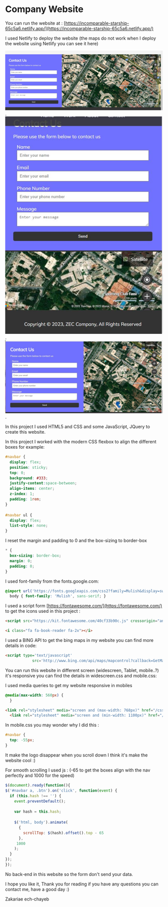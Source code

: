 # Company Website

You can run the website at : [https://incomparable-starship-65c5a6.netlify.app/](https://incomparable-starship-65c5a6.netlify.app/)

I used Netlify to deploy the website (the maps do not work when I deploy the website using Netlify you can see it here)

![map in widescreen](/issues/Capture1.JPG "map in widescreen").
![map in mobile screen](/issues/Capture2.JPG "map in mobile screen").
![map in normal screen](/issues/Capture3.JPG "map in normal screen").




In this project I used HTML5 and CSS and some JavaScript, JQuery to create this website.

In this project I worked with the modern CSS flexbox to align the different boxes for example:

```css
#navbar {
  display: flex;
  position: sticky;
  top: 0;
  background: #333;
  justify-content:space-between;
  align-items: center;
  z-index: 1;
  padding: 1rem;
}

#navbar ul {
  display: flex;
  list-style: none;
}
```

I reset the margin and padding to 0 and the box-sizing to border-box

```css
* {
  box-sizing: border-box;
  margin: 0;
  padding: 0;
}
```
I used font-family from the fonts.google.com:
```css
@import url('https://fonts.googleapis.com/css2?family=Mulish&display=swap');
  body { font-family: 'Mulish', sans-serif; }
```

I used a script form [https://fontawesome.com/](https://fontawesome.com/) to get the icons used in this project : 

```html
<script src="https://kit.fontawesome.com/40cf33b90c.js" crossorigin="anonymous"></script>
```

```html
<i class="fa fa-book-reader fa-2x"></i>
```

I used a BING API to get the bing maps in my website you can find more details in code:

```html
<script type='text/javascript'
            src='http://www.bing.com/api/maps/mapcontrol?callback=GetMap' async defer></script>
```

You can run this website in different screen (widescreen, Tablet, mobile..?) it's responsive you can find the details in widescreen.css and mobile.css:

I used media queries to get my website responsive in mobiles
```css
@media(max-width: 560px) {
  }
```

```html
<link rel="stylesheet" media="screen and (max-width: 768px)" href="/css/mobile.css">
  <link rel="stylesheet" media="screen and (min-width: 1100px)" href="/css/widescreen.css">
```

In mobile.css you may wonder why I did this :

```css
#navbar {
  top: -55px;
}
```

It make the logo disappear when you scroll down I think it's make the website cool :)

For smooth scrolling I used js : (-65 to get the boxes align with the nav perfectly and 1000 for the speed)

```javascript
$(document).ready(function(){
$('#navbar a, .btn').on('click', function(event) {
  if (this.hash !== '') {
    event.preventDefault();

    var hash = this.hash;

    $('html, body').animate(
      {
        scrollTop: $(hash).offset().top - 65
      },
     1000
    );
  }
});
});
```

No back-end in this website so the form don't send your data.

I hope you like it, Thank you for reading
if you have any questions you can contact me, have a good day :)

Zakariae ech-chayeb
